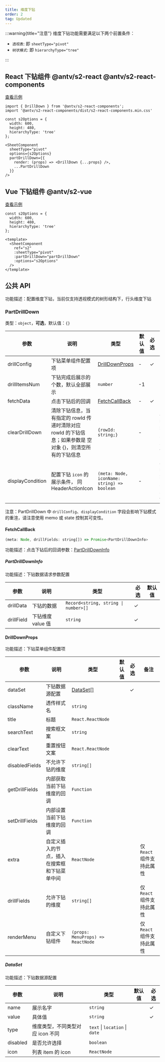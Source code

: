 ```yaml
---
title: 维度下钻
order: 2
tag: Updated
---
```


:::warning{title="注意"}
维度下钻功能需要满足以下两个前置条件：

- `透视表`: 即 `sheetType="pivot"`
- `树状模式`: 即 `hierarchyType="tree"`

:::

## React 下钻组件 <Badge>@antv/s2-react</Badge> <Badge>@antv/s2-react-components</Badge>

[​查看示例](/examples/react-component/drill-dwon#for-pivot)

```tsx | pure
import { DrillDown } from '@antv/s2-react-components';
import '@antv/s2-react-components/dist/s2-react-components.min.css'

const s2Options = {
  width: 600,
  height: 480,
  hierarchyType: 'tree'
};

<SheetComponent
  sheetType="pivot"
  options={s2Options}
  partDrillDown={{
    render: (props) => <DrillDown {...props} />,
    ...PartDrillDown
  }}
/>
```

## Vue 下钻组件 <Badge type="success">@antv/s2-vue</Badge>

[查看示例](https://codesandbox.io/s/vue-drilldown-demo-8p1lmv?file=/src/App.vue:6385-6396)

```tsx
const s2Options = {
  width: 600,
  height: 480,
  hierarchyType: 'tree'
};

<template>
  <SheetComponent
    ref="s2"
    :sheetType="pivot"
    :partDrillDown="partDrillDown"
    :options="s2Options"
  />
</template>
```

## 公共 API

<description>功能描述：配置维度下钻，当前仅支持透视模式的树形结构下，行头维度下钻</description>

### PartDrillDown

类型：`object`，**可选**，默认值：`{}`

| 参数 | 说明 | 类型 | 默认值 | 必选 | 备注                | 版本 |
| --- | --- | --- | --- | --- |-------------------| --- |
| drillConfig | 下钻菜单组件配置项 | [DrillDownProps](#drilldownprops) | - | ✓ |     | |
| drillItemsNum | 下钻完成后展示的个数，默认全部展示 | `number` | -1 |  |                   | |
| fetchData | 点击下钻后的回调 | [FetchCallBack](#fetchcallback) | - | ✓ |                   | |
| clearDrillDown | 清除下钻信息，当有指定的 rowId 传递时清除对应 rowId 的下钻信息；如果参数是 空对象 {}，则清空所有的下钻信息 | `{rowId: string;}` | - |  | 仅 `React` 组件支持此属性 | |
| displayCondition | 配置下钻 `icon` 的展示条件， 同 HeaderActionIcon | `(meta: Node, iconName: string) => boolean` | - |  | 仅 `React` 组件支持此属性 | `1.26.0` 回传 `iconName` 并按单个 icon 控制显隐 |

注意：PartDrillDown 中 `drillConfig`、`displayCondition` 字段会影响下钻模式的重渲，请注意使用 memo 或 state 控制其可变性。

#### FetchCallBack

```js
(meta: Node, drillFields: string[]) => Promise<PartDrillDownInfo>
```

功能描述：点击下钻后的回调参数：[PartDrillDownInfo](#partdrilldowninfo)

##### PartDrillDownInfo

<description>功能描述：下钻数据请求参数配置</description>

| 参数 | 说明 | 类型 | 必选 | 默认值 |
| --- | --- | --- | --- | --- |
| drillData | 下钻的数据 | <code class="language-text">Record<string, string \| number>[] </code> | ✓ |  |
| drillField | 下钻维度 value 值 | `string` | ✓ |  |

#### DrillDownProps

<description>功能描述：下钻菜单组件配置项</description>

| 参数 | 说明                                    | 类型 | 默认值 | 必选 | 备注 |
| --- |---------------------------------------| --- | --- | --- | ---  |
| dataSet | 下钻数据源配置                               | [DataSet[]](#dataset) |  | ✓ |  |
| className | 透传样式名                                 | `string` |  |  |  |
| title | 标题                                    | `React.ReactNode` |  |  |  |
| searchText | 搜索框文案                                 | `string` |  |  |  |
| clearText | 重置按钮文案                                | `React.ReactNode` |  |  |  |
| disabledFields | 不允许下钻的维度                              | `string[]` |  |  |  |
| getDrillFields | 内部获取当前下钻维度的回调                         | `Function` |  |  |  |
| setDrillFields | 内部设置当前下钻维度的回调                         | `Function` |  |  |  |
| extra | 自定义插入的节点，插入在搜索框和下钻菜单中间 | `ReactNode` |  |  | 仅 `React` 组件支持此属性 |
| drillFields | 允许下钻的维度      | `string[]` |  |  | 仅 `React` 组件支持此属性  |
| renderMenu | 自定义下钻组件      | `(props: MenuProps) => ReactNode` |  |  | 仅 `React` 组件支持此属性  |

##### DataSet

<description>功能描述：下钻数据源配置</description>

| 参数 | 说明 | 类型 | 默认值 | 必选 |
| --- | --- | --- | --- | --- |
| name | 展示名字 | `string` |  | ✓ |
| value | 具体值 | `string` |  | ✓ |
| type | 维度类型，不同类型对应 icon 不同 | `text` \| `location` \| `date` |  |  |
| disabled | 是否允许选择 | `boolean` |  |  |
| icon | 列表 item 的 icon | `ReactNode` |  |  |
